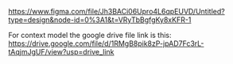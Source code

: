 https://www.figma.com/file/Jh3BACi06Upro4L6qpEUVD/Untitled?type=design&node-id=0%3A1&t=VRyTbBgfgKy8xKFR-1

For context model the google drive file link is this:
https://drive.google.com/file/d/1RMgB8pik8zP-jpAD7Fc3rL-tAqjmJgUF/view?usp=drive_link
